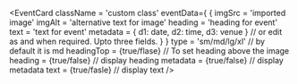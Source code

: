 <EventCard
className = 'custom class'
eventData={
{
imgSrc = 'imported image'
imgAlt = 'alternative text for image'
heading = 'heading for event'
text = 'text for event'
metadata = {
d1: date,
d2: time,
d3: venue
}
// or edit as and when required. Upto three fields.
}
}
type = 'sm/md/lg/xl' // by default it is md
headingTop = {true/flase} // To set heading above the image
heading = {true/false} // display heading
metadata = {true/false} // display metadata
text = {true/fasle} // display text
/>

<!-- use custom class to override css -->
